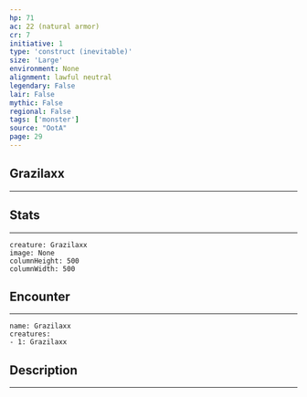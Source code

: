 ```yaml
---
hp: 71
ac: 22 (natural armor)
cr: 7
initiative: 1
type: 'construct (inevitable)'    
size: 'Large'
environment: None
alignment: lawful neutral
legendary: False
lair: False
mythic: False
regional: False
tags: ['monster']
source: "OotA"
page: 29
---
```


## Grazilaxx
---



## Stats
---

```statblock
creature: Grazilaxx
image: None
columnHeight: 500
columnWidth: 500
```

## Encounter
---

```encounter-table
name: Grazilaxx
creatures:
- 1: Grazilaxx
```

## Description
---




